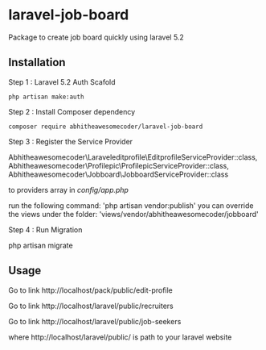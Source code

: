 # laravel-job-board
Package to create job board quickly using laravel 5.2

## Installation

Step 1 : Laravel 5.2 Auth Scafold

    php artisan make:auth
    

Step 2 : Install Composer dependency

    composer require abhitheawesomecoder/laravel-job-board

Step 3 : Register the Service Provider

  Abhitheawesomecoder\Laraveleditprofile\EditprofileServiceProvider::class,
  Abhitheawesomecoder\Profilepic\ProfilepicServiceProvider::class,
  Abhitheawesomecoder\Jobboard\JobboardServiceProvider::class

to providers array in *config/app.php*

run the following command: 'php artisan vendor:publish' you can override the views under the folder: 'views/vendor/abhitheawesomecoder/jobboard' 

Step 4 : Run Migration

php artisan migrate

## Usage

Go to link http://localhost/pack/public/edit-profile

Go to link http://localhost/laravel/public/recruiters

Go to link http://localhost/laravel/public/job-seekers

where http://localhost/laravel/public/ is path to your laravel website


